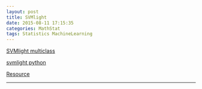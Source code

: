 ```yaml
---
layout: post
title: SVMlight
date: 2015-08-11 17:15:35
categories: MathStat
tags: Statistics MachineLearning
---
```



[SVMlight multiclass](http://svmlight.joachims.org/)

[svmlight python](https://pypi.python.org/pypi/svmlight)

[Resource](http://svmlight.joachims.org/)

------
